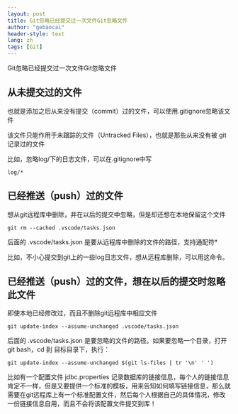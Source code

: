 ```yaml
---
layout: post
title: Git忽略已经提交过一次文件Git忽略文件
author: "gebaocai"
header-style: text
lang: zh
tags: [Git]
---
```


Git忽略已经提交过一次文件Git忽略文件

从未提交过的文件
------
也就是添加之后从来没有提交（commit）过的文件，可以使用.gitignore忽略该文件

该文件只能作用于未跟踪的文件（Untracked Files），也就是那些从来没有被 git 记录过的文件

比如，忽略log/下的日志文件，可以在.gitignore中写

```
log/*
```

已经推送（push）过的文件
------

想从git远程库中删除，并在以后的提交中忽略，但是却还想在本地保留这个文件
```
git rm --cached .vscode/tasks.json
```
后面的 .vscode/tasks.json 是要从远程库中删除的文件的路径，支持通配符*

比如，不小心提交到git上的一些log日志文件，想从远程库删除，可以用这命令。

已经推送（push）过的文件，想在以后的提交时忽略此文件
------
即使本地已经修改过，而且不删除git远程库中相应文件

```
git update-index --assume-unchanged .vscode/tasks.json
```
后面的 .vscode/tasks.json 是要忽略的文件的路径。如果要忽略一个目录，打开 git bash，cd 到 目标目录下，执行：
```
git update-index --assume-unchanged $(git ls-files | tr '\n' ' ')
```
比如有一个配置文件 jdbc.properties 记录数据库的链接信息，每个人的链接信息肯定不一样，但是又要提供一个标准的模板，用来告知如何填写链接信息，那么就需要在git远程库上有一个标准配置文件，然后每个人根据自己的具体情况，修改一份链接信息自用，而且不会将该配置文件提交到库！